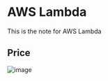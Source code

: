 # AWS Lambda
This is the note for AWS Lambda

## Price

![image](https://user-images.githubusercontent.com/79841341/189026256-2eb2cf83-235f-477d-98ae-6f3d866b26fd.png)
